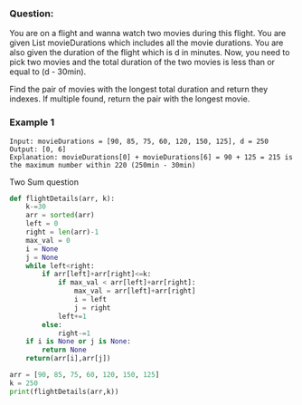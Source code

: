 ### Question:
You are on a flight and wanna watch two movies during this flight.
You are given List<Integer> movieDurations which includes all the movie durations.
You are also given the duration of the flight which is d in minutes.
Now, you need to pick two movies and the total duration of the two movies is less than or equal to (d - 30min).

Find the pair of movies with the longest total duration and return they indexes. If multiple found, return the pair with the longest movie.

### Example 1
```
Input: movieDurations = [90, 85, 75, 60, 120, 150, 125], d = 250
Output: [0, 6]
Explanation: movieDurations[0] + movieDurations[6] = 90 + 125 = 215 is the maximum number within 220 (250min - 30min)
```

Two Sum question

```python
def flightDetails(arr, k):
    k-=30
    arr = sorted(arr)
    left = 0
    right = len(arr)-1
    max_val = 0
    i = None
    j = None
    while left<right:
        if arr[left]+arr[right]<=k:
            if max_val < arr[left]+arr[right]:
                max_val = arr[left]+arr[right]
                i = left
                j = right
            left+=1
        else:
            right-=1
    if i is None or j is None:
        return None
    return(arr[i],arr[j])

arr = [90, 85, 75, 60, 120, 150, 125]
k = 250
print(flightDetails(arr,k))
```
